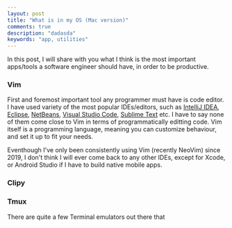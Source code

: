 ```yaml
---
layout: post
title: "What is in my OS (Mac version)"
comments: true
description: "dadasda"
keywords: "app, utilities"
---
```


In this post, I will share with you what I think is the most important apps/tools a software engineer should have, in order to be productive.

### Vim
First and foremost important tool any programmer must have is code editor. I have used variety of the most popular IDEs/editors, such as [IntelliJ IDEA](https://www.jetbrains.com/idea/), [Eclipse](https://www.eclipse.org/ide/), [NetBeans](https://netbeans.apache.org/), [Visual Studio Code](https://code.visualstudio.com/), [Sublime Text](https://www.sublimetext.com/) etc. I have to say none of them come close to Vim in terms of programmatically editting code. Vim itself is a programming language, meaning you can customize behaviour, and set it up to fit your needs.

Eventhough I've only been consistently using Vim (recently NeoVim) since 2019, I don't think I will ever come back to any other IDEs, except for Xcode, or Android Studio if I have to build native mobile apps.

### Clipy


### Tmux
There are quite a few Terminal emulators out there that 
